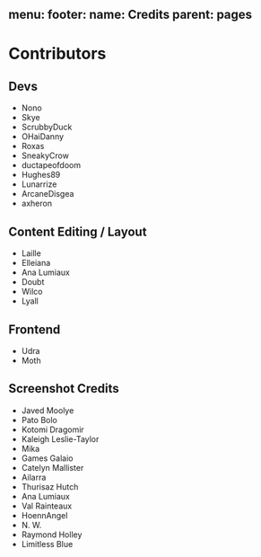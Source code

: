 menu:
  footer:
    name: Credits
    parent: pages
---

# Contributors

## Devs

* Nono
* Skye
* ScrubbyDuck
* OHaiDanny
* Roxas
* SneakyCrow
* ductapeofdoom
* Hughes89
* Lunarrize
* ArcaneDisgea
* axheron

## Content Editing / Layout

* Laille
* Elleiana
* Ana Lumiaux
* Doubt
* Wilco
* Lyall


## Frontend

* Udra
* Moth

## Screenshot Credits

* Javed Moolye
* Pato Bolo
* Kotomi Dragomir
* Kaleigh Leslie-Taylor
* Mika
* Games Galaio
* Catelyn Mallister
* Ailarra
* Thurisaz Hutch
* Ana Lumiaux
* Val Rainteaux
* HoennAngel
* N. W.
* Raymond Holley
* Limitless Blue
